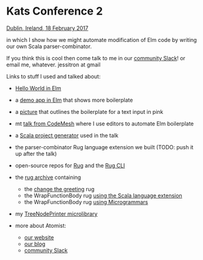 # Kats Conference 2
[Dublin, Ireland, 18 February 2017](katsconf.com)

in which I show how we might automate modification of Elm code
by writing our own Scala parser-combinator.

If you think this is cool then come talk to me in our [community Slack](https://join.atomist.com)!
or email me, whatever. jessitron at gmail

Links to stuff I used and talked about:
   * [Hello World in Elm](src/Main.elm)
   * a [demo app in Elm](https://github.com/jessitron/yow-sydney) that shows more boilerplate
   * a [picture](see-the-elm-boilerplate.png) that outlines the boilerplate for a text input in pink
   * mt [talk from CodeMesh](https://youtu.be/yFN8Y0Aoflw) where I use editors to automate Elm boilerplate
   * a [Scala project generator](https://github.com/atomist-rugs/scala-project) used in the talk
   * the parser-combinator Rug language extension we built (TODO: push it up after the talk)
   * open-source repos for [Rug](https://github.com/atomist/rug) and the [Rug CLI](https://github.com/atomist/rug-cli)
   * the [rug archive](https://github.com/jessitron/kats-rugs) containing 
      * the [change the greeting](https://github.com/jessitron/kats-rugs/blob/master/.atomist/editors/ChangeMainToPrint.rug) rug
      * the WrapFunctionBody rug [using the Scala language extension](https://github.com/jessitron/kats-rugs/blob/master/.atomist/editors/WrapFunctionBody.ts)
      * the WrapFunctionBody rug [using Microgrammars](https://github.com/jessitron/kats-rugs/blob/master/.atomist/editors/WrapFunctionBodyMicrogrammar.ts)

   * my [TreeNodePrinter microlibrary](https://github.com/jessitron/microlib-TreeNodePrinter)
   * more about Atomist:
     * [our website](https://atomist.com)
     * [our blog](https://the-composition.com)
     * [community Slack](https://join.atomist.com)
